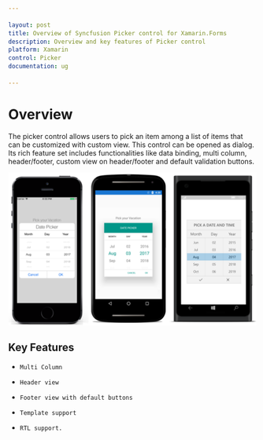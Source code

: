 ```yaml
---

layout: post
title: Overview of Syncfusion Picker control for Xamarin.Forms
description: Overview and key features of Picker control
platform: Xamarin
control: Picker
documentation: ug

---
```

# Overview

The picker control allows users to pick an item among a list of items that can be customized with custom view. This control can be opened as dialog. Its rich feature set includes functionalities like data binding, multi column, header/footer, custom view on header/footer and default validation buttons.

![](images/overview.png)

## Key Features

* `Multi Column`

* `Header view`

* `Footer view with default buttons`

* `Template support`

* `RTL support.`


